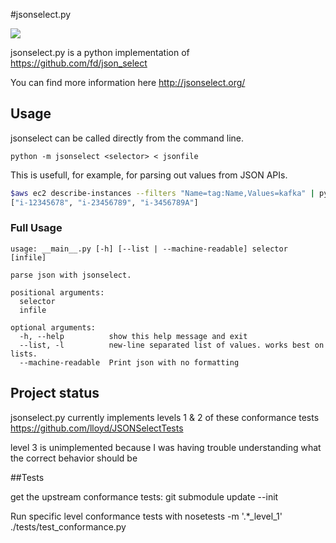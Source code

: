 #jsonselect.py

[<img src="https://travis-ci.org/mwhooker/jsonselect.png" />](https://travis-ci.org/mwhooker/jsonselect)

jsonselect.py is a python implementation of https://github.com/fd/json_select

You can find more information here http://jsonselect.org/


## Usage

jsonselect can be called directly from the command line.

`python -m jsonselect <selector> < jsonfile`

This is usefull, for example, for parsing out values from JSON APIs.

```sh
$aws ec2 describe-instances --filters "Name=tag:Name,Values=kafka" | python -m jsonselect .InstanceId
["i-12345678", "i-23456789", "i-3456789A"]
```

### Full Usage

```
usage: __main__.py [-h] [--list | --machine-readable] selector [infile]

parse json with jsonselect.

positional arguments:
  selector
  infile

optional arguments:
  -h, --help          show this help message and exit
  --list, -l          new-line separated list of values. works best on lists.
  --machine-readable  Print json with no formatting
```


## Project status

jsonselect.py currently implements levels 1 & 2 of these conformance tests https://github.com/lloyd/JSONSelectTests

level 3 is unimplemented because I was having trouble understanding what the correct behavior should be


##Tests

get the upstream conformance tests:
git submodule update --init

Run specific level conformance tests with
nosetests -m '.*_level_1' ./tests/test_conformance.py
